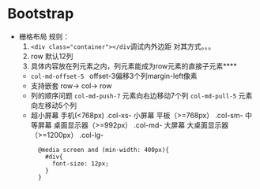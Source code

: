 # Bootstrap
  - 栅格布局 规则：
    1. `<div class="container"></div`调试内外边距 对其方式。。。
    2. row 默认12列
    3. 具体内容放在列元素之内，列元素能成为row元素的直接子元素****
    * `col-md-offset-5 ` offset-3偏移3个列margin-left像素
    * 支持嵌套 row-> col-> row
    * 列的顺序问题 
      `col-md-push-7` 元素向右边移动7个列
      `col-md-pull-5` 元素向左移动5个列
    * 超小屏幕 手机(<768px) .col-xs-
      小屏幕 平板（>=768px） .col-sm-
      中等屏幕 桌面显示器（>=992px） .col-md-
      大屏幕 大桌面显示器 （>=1200px） .col-lg-
      ```
        @media screen and (min-width: 400px){
          #div{
            font-size: 12px;
          }
        }
      ```
      